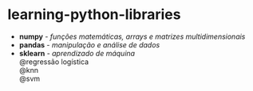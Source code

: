 # learning-python-libraries

- <b>numpy</b> - <i>funções matemáticas, arrays e matrizes multidimensionais </i><br>
- <b>pandas</b> - <i>manipulação e análise de dados</i><br>
- <b>sklearn</b> - <i>aprendizado de máquina</i><br>
@regressão logística <br>
@knn <br>
@svm
